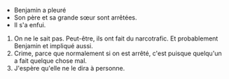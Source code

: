 - Benjamin a pleuré
- Son père et sa grande sœur sont arrêtées.
- Il s'a enfui.
  
1. On ne le sait pas. Peut-être, ils ont fait du narcotrafic. Et probablement Benjamin et impliqué aussi.
2. Crime, parce que normalement si on est arrêté, c'est puisque quelqu'un a fait quelque chose mal.
3. J'espère qu'elle ne le dira à personne. 